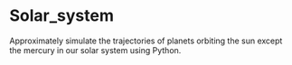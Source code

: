 # Solar_system
Approximately simulate the trajectories of planets orbiting the sun except the mercury in our solar system using Python.
